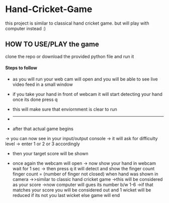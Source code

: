 # Hand-Cricket-Game
this project is similar to classical hand cricket game. but  will play with computer instead :)

## HOW TO USE/PLAY the game

clone the repo or download the provided python file and run it

#### Steps to follow 

* as you will run your web cam will open and you will be able to see live video feed in a small window
* if you take your hand in front of webcam it will start detecting your hand once its done press q
* this will make sure that enviornment is clear to run 
* -------

* after that actual game begins

-> you can now see in your input/output console
-> it will ask for difficulty level
-> enter 1 or 2 or 3 accordingly

* then your target score will be shown

* once again the webcam will open 
-> now show your hand in webcam wait for 1 sec
-> then press q it will detect and show the finger count
 finger count = (number of finger not closed) when hand was shown in camera  ->>similar to classic hand cricket game
->this will be considered as your score
->now computer will gues its number b/w 1-6
->if that matches your score you will be considered out
and 1 wicket will be reduced if its not you last wicket
else game will end

